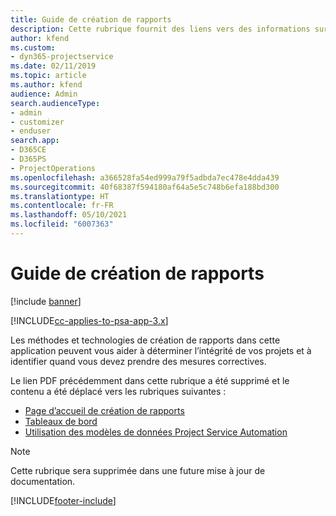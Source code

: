 ```yaml
---
title: Guide de création de rapports
description: Cette rubrique fournit des liens vers des informations sur la création de rapports.
author: kfend
ms.custom:
- dyn365-projectservice
ms.date: 02/11/2019
ms.topic: article
ms.author: kfend
audience: Admin
search.audienceType:
- admin
- customizer
- enduser
search.app:
- D365CE
- D365PS
- ProjectOperations
ms.openlocfilehash: a366528fa54ed999a79f5adbda7ec478e4dda439
ms.sourcegitcommit: 40f68387f594180af64a5e5c748b6efa188bd300
ms.translationtype: HT
ms.contentlocale: fr-FR
ms.lasthandoff: 05/10/2021
ms.locfileid: "6007363"
---
```

# <a name="reporting-guide"></a>Guide de création de rapports

[!include [banner](../../includes/psa-now-project-operations.md)]

[!INCLUDE[cc-applies-to-psa-app-3.x](../../includes/cc-applies-to-psa-app-3x.md)]

Les méthodes et technologies de création de rapports dans cette application peuvent vous aider à déterminer l’intégrité de vos projets et à identifier quand vous devez prendre des mesures correctives. 

Le lien PDF précédemment dans cette rubrique a été supprimé et le contenu a été déplacé vers les rubriques suivantes :

- [Page d’accueil de création de rapports](../reports-reporting-dynamics-365-project-service.md)
- [Tableaux de bord](../reports-dashboards.md)
- [Utilisation des modèles de données Project Service Automation](../reports-working-project-service-data-model.md)

> [!NOTE]
> Cette rubrique sera supprimée dans une future mise à jour de documentation. 


[!INCLUDE[footer-include](../../includes/footer-banner.md)]